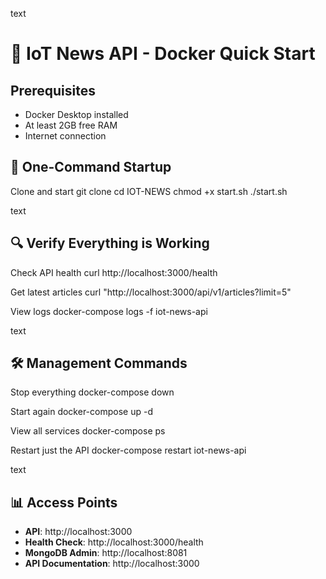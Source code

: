 text
# 🐳 IoT News API - Docker Quick Start

## Prerequisites
- Docker Desktop installed
- At least 2GB free RAM
- Internet connection

## 🚀 One-Command Startup

Clone and start
git clone <your-repo>
cd IOT-NEWS
chmod +x start.sh
./start.sh

text

## 🔍 Verify Everything is Working

Check API health
curl http://localhost:3000/health

Get latest articles
curl "http://localhost:3000/api/v1/articles?limit=5"

View logs
docker-compose logs -f iot-news-api

text

## 🛠️ Management Commands

Stop everything
docker-compose down

Start again
docker-compose up -d

View all services
docker-compose ps

Restart just the API
docker-compose restart iot-news-api

text

## 📊 Access Points
- **API**: http://localhost:3000
- **Health Check**: http://localhost:3000/health  
- **MongoDB Admin**: http://localhost:8081
- **API Documentation**: http://localhost:3000